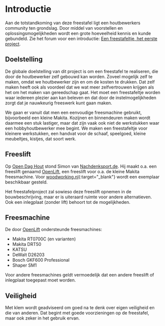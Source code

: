 # Introductie

Aan de totstandkoming van deze freestafel ligt een houtbewerkers community ten grondslag. Door middel van voorstellen en oplossingsmogelijkheden wordt een grote hoeveelheid kennis en kunde gebundeld.
Zie het forum voor een introductie: [Een freestafeltje, het eerste project](https://woodworking.nl/threads/een-freestafeltje-het-eerste-project.39623/).

## Doelstelling

De globale doelstelling van dit project is om een freestafel te realiseren, die door de houtbewerker zelf gebouwd kan worden. Zoveel mogelijk zelf te maken, omdat we houtbewerker zijn en om de kosten te drukken. Dat zelf maken heeft ook als voordeel dat we wat meer zelfvertrouwen krijgen als het om het maken van gereedschap gaat. Het moet een freestafeltje worden waar iedereen plezier aan kan beleven en dat door de instelmogelijkheden zorgt dat je nauwkeurig freeswerk kunt gaan maken.

We gaan er vanuit dat men een eenvoudige freesmachine gebruikt, bijvoorbeeld een kleine Makita. Kozijnen en binnendeuren maken wordt daarmee een stuk lastiger, maar dat zijn vaak ook niet de werkstukken waar een hobbyhoutbewerker mee begint. We maken een freestafeltje voor kleinere werkstukken, een handvat voor de schaaf, speelgoed, kleine meubeltjes, kistjes, dat soort werk.

## Freeslift

Op [Open Dag Hout](https://opendaghout.nl/) stond Simon van [Nachdenksport.de](https://nachdenksport.de). Hij maakt o.a. een freeslift genaamd [OpenLift](https://openlift.nachdenksport.de/docs/), een freeslift voor o.a. de kleine Makita freesmachine. Voor [woodworking.nl](https://woodworking.nl){:target="_blank"} wordt een exemplaar beschikbaar gesteld.

Het freestafelproject zal sowieso deze freeslift opnemen in de bouwbeschrijving, maar er is uiteraard ruimte voor andere alternatieven. Ook een inlegplaat (zonder lift) behoort tot de mogelijkheden.

## Freesmachine

De door [OpenLift](https://openlift.nachdenksport.de) ondersteunde freesmachines:

- Makita RT0700C (en varianten)
- Makita DRT50
- KATSU
- DeWalt D26203
- Bosch GKF600 Professional
- Shaper SM1

Voor andere freesmachines geldt vermoedelijk dat een andere freeslift of inlegplaat toegepast moet worden.

## Veiligheid

Met klem wordt geadviseerd om goed na te denk over eigen veiligheid en die van anderen. Dat begint met goede voorzieningen op de freestafel, maar ook zeker in het gebruik ervan.
